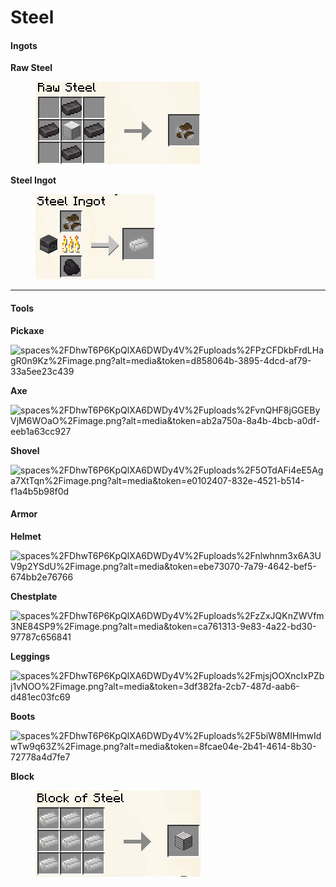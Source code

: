 # Steel

#### **Ingots**

**Raw Steel**

<div align="left">

<figure><img src="../../../.gitbook/assets/image (15) (1).png" alt="x1 Iron Block, x4 Netherite Ingot"><figcaption></figcaption></figure>

</div>

**Steel Ingot**

<div align="left">

<figure><img src="../../../.gitbook/assets/image (17) (1).png" alt=""><figcaption></figcaption></figure>

</div>

***

#### **Tools**

**Pickaxe**

![spaces%2FDhwT6P6KpQlXA6DWDy4V%2Fuploads%2FPzCFDkbFrdLHagR0n9Kz%2Fimage.png?alt=media\&token=d858064b-3895-4dcd-af79-33a5ee23c439](https://3230151774-files.gitbook.io/\~/files/v0/b/gitbook-x-prod.appspot.com/o/spaces%2FDhwT6P6KpQlXA6DWDy4V%2Fuploads%2FPzCFDkbFrdLHagR0n9Kz%2Fimage.png?alt=media\&token=d858064b-3895-4dcd-af79-33a5ee23c439)

**Axe**

![spaces%2FDhwT6P6KpQlXA6DWDy4V%2Fuploads%2FvnQHF8jGGEByVjM6WOaO%2Fimage.png?alt=media\&token=ab2a750a-8a4b-4bcb-a0df-eeb1a63cc927](https://3230151774-files.gitbook.io/\~/files/v0/b/gitbook-x-prod.appspot.com/o/spaces%2FDhwT6P6KpQlXA6DWDy4V%2Fuploads%2FvnQHF8jGGEByVjM6WOaO%2Fimage.png?alt=media\&token=ab2a750a-8a4b-4bcb-a0df-eeb1a63cc927)

**Shovel**

![spaces%2FDhwT6P6KpQlXA6DWDy4V%2Fuploads%2F5OTdAFi4eE5Aga7XtTqn%2Fimage.png?alt=media\&token=e0102407-832e-4521-b514-f1a4b5b98f0d](https://3230151774-files.gitbook.io/\~/files/v0/b/gitbook-x-prod.appspot.com/o/spaces%2FDhwT6P6KpQlXA6DWDy4V%2Fuploads%2F5OTdAFi4eE5Aga7XtTqn%2Fimage.png?alt=media\&token=e0102407-832e-4521-b514-f1a4b5b98f0d)

#### Armor

**Helmet**

![spaces%2FDhwT6P6KpQlXA6DWDy4V%2Fuploads%2Fnlwhnm3x6A3UV9p2YSdU%2Fimage.png?alt=media\&token=ebe73070-7a79-4642-bef5-674bb2e76766](https://3230151774-files.gitbook.io/\~/files/v0/b/gitbook-x-prod.appspot.com/o/spaces%2FDhwT6P6KpQlXA6DWDy4V%2Fuploads%2Fnlwhnm3x6A3UV9p2YSdU%2Fimage.png?alt=media\&token=ebe73070-7a79-4642-bef5-674bb2e76766)

**Chestplate**

![spaces%2FDhwT6P6KpQlXA6DWDy4V%2Fuploads%2FzZxJQKnZWVfm3NE84SP9%2Fimage.png?alt=media\&token=ca761313-9e83-4a22-bd30-97787c656841](https://3230151774-files.gitbook.io/\~/files/v0/b/gitbook-x-prod.appspot.com/o/spaces%2FDhwT6P6KpQlXA6DWDy4V%2Fuploads%2FzZxJQKnZWVfm3NE84SP9%2Fimage.png?alt=media\&token=ca761313-9e83-4a22-bd30-97787c656841)

**Leggings**

![spaces%2FDhwT6P6KpQlXA6DWDy4V%2Fuploads%2FmjsjOOXncIxPZbj1vNOO%2Fimage.png?alt=media\&token=3df382fa-2cb7-487d-aab6-d481ec03fc69](https://3230151774-files.gitbook.io/\~/files/v0/b/gitbook-x-prod.appspot.com/o/spaces%2FDhwT6P6KpQlXA6DWDy4V%2Fuploads%2FmjsjOOXncIxPZbj1vNOO%2Fimage.png?alt=media\&token=3df382fa-2cb7-487d-aab6-d481ec03fc69)

**Boots**

![spaces%2FDhwT6P6KpQlXA6DWDy4V%2Fuploads%2F5biW8MIHmwIdwTw9q63Z%2Fimage.png?alt=media\&token=8fcae04e-2b41-4614-8b30-72778a4d7fe7](https://3230151774-files.gitbook.io/\~/files/v0/b/gitbook-x-prod.appspot.com/o/spaces%2FDhwT6P6KpQlXA6DWDy4V%2Fuploads%2F5biW8MIHmwIdwTw9q63Z%2Fimage.png?alt=media\&token=8fcae04e-2b41-4614-8b30-72778a4d7fe7)

**Block**

<div align="left">

<figure><img src="../../../.gitbook/assets/image (14) (1).png" alt=""><figcaption></figcaption></figure>

</div>

